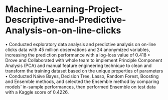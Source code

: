 # Machine-Learning-Project-Descriptive-and-Predictive-Analysis-on-on-line-clicks

• Conducted exploratory data analysis and predictive analysis on on-line clicks data with 45 million observations and 24 anonymized variables, increasing the prediction performance with a log-loss value of 0.418
• Drove and Collaborated with whole team to implement Principle Component Analysis (PCA) and manual feature engineering technique to clean and transform the training dataset based on the unique properties of parameters
• Conducted Naïve Bayes, Decision Tree, Lasso, Random Forest, Boosting and Ensemble methods, and selected the Ensemble method by comparing models’ in-sample performances, then performed Ensemble on test data with a Kaggle score of 0.4226.
